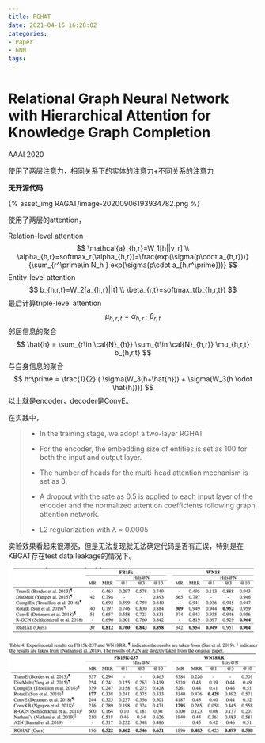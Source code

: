 ```yaml
---
title: RGHAT
date: 2021-04-15 16:28:02
categories:
- Paper
- GNN
tags:
---
```


# Relational Graph Neural Network with Hierarchical Attention for Knowledge Graph Completion

AAAI 2020

使用了两层注意力，相同关系下的实体的注意力+不同关系的注意力

<!--more-->

**无开源代码**

{% asset_img RAGAT/image-20200906193934782.png %}

使用了两层的attention，

Relation-level attention
$$
\mathcal{a}_{h,r}=W_1[h||v_r] \\
\alpha_{h,r}=softmax_r(\alpha_{h,r})=\frac{exp(\sigma(p\cdot a_{h,r}))}{\sum_{r^\prime\in N_h } exp(\sigma(p\cdot a_{h,r^\prime}))}
$$
Entity-level attention
$$
b_{h,r,t}=W_2[a_{h,r}||t] \\
\beta_{r,t}=softmax_t(b_{h,r,t})
$$
最后计算triple-level attention
$$
\mu_{h,r,t}=\alpha_{h,r}\cdot \beta_{r,t}
$$
邻居信息的聚合
$$
\hat{h} = \sum_{r\in \cal{N}_{h}} \sum_{t\in \cal{N}_{h,r}} \mu_{h,r,t} b_{h,r,t}
$$
与自身信息的聚合
$$
h^\prime = \frac{1}{2} ( \sigma(W_3(h+\hat{h})) + \sigma(W_3(h \odot \hat{h})))
$$
以上就是encoder，decoder是ConvE。

在实践中，

> - In the training stage, we adopt a two-layer RGHAT 
>
> - For the encoder, the embedding size of entities is set as 100 for both the input and output layer. 
> - The number of heads for the multi-head attention mechanism is set as 8. 
>
> - A dropout with the rate as 0.5 is applied to each input layer of the encoder and the normalized attention coefﬁcients following graph attention network.
> - L2 regularization with λ = 0.0005

实验效果看起来很漂亮，但是无法复现就无法确定代码是否有正误，特别是在KBGAT存在test data leakage的情况下。

![image-20200906194013652](RGHAT/image-20200906194013652.png)
